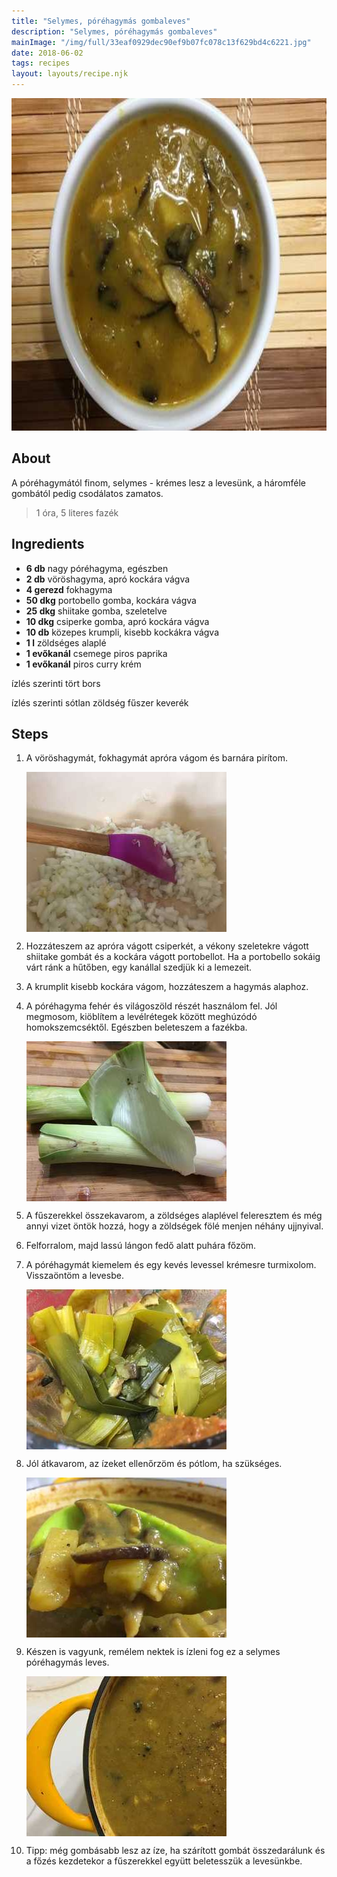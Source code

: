 ```yaml
---
title: "Selymes, póréhagymás gombaleves"
description: "Selymes, póréhagymás gombaleves"
mainImage: "/img/full/33eaf0929dec90ef9b07fc078c13f629bd4c6221.jpg"
date: 2018-06-02
tags: recipes
layout: layouts/recipe.njk
---
```

                            
<p align="center"><a href="https://cookpad.com/hu/receptek/5089710-selymes-porehagymas-gombaleves" rel="Recipe source page"><img width="751" height="532" src="/img/full/33eaf0929dec90ef9b07fc078c13f629bd4c6221.jpg"/></a></p>

## About
<p class="mb-sm">A póréhagymától finom, selymes - krémes lesz a levesünk, a háromféle gombától pedig  csodálatos zamatos.</p>

> 1 óra, 5 literes fazék 

## Ingredients
* **6 db** nagy póréhagyma, egészben
* **2 db** vöröshagyma, apró kockára vágva
* **4 gerezd** fokhagyma
* **50 dkg** portobello gomba, kockára vágva
* **25 dkg** shiitake gomba, szeletelve
* **10 dkg** csiperke gomba, apró kockára vágva
* **10 db** közepes krumpli, kisebb kockákra vágva
* **1 l** zöldséges alaplé
* **1 evőkanál** csemege piros paprika
* **1 evőkanál** piros curry krém

ízlés szerinti tört bors

ízlés szerinti sótlan zöldség fűszer keverék

## Steps

1. A vöröshagymát, fokhagymát apróra vágom és barnára pirítom.
 
    <p><img width="320" height="256" align="left" src="/img/full/a2378f182210b02b009504847153a13b7f7e1826.jpg"/></p><div style="clear: both"/>

2. Hozzáteszem az apróra vágott csiperkét, a vékony szeletekre vágott shiitake gombát és a kockára vágott portobellot. Ha a portobello sokáig várt ránk a hűtőben, egy kanállal szedjük ki a lemezeit.
 
    <div style="clear: both"/>

3. A krumplit kisebb kockára vágom, hozzáteszem a hagymás alaphoz.
 
    <div style="clear: both"/>

4. A póréhagyma fehér és világoszöld részét használom fel. Jól megmosom, kiöblítem a levélrétegek között meghúzódó homokszemcséktől. Egészben beleteszem a fazékba.
 
    <p><img width="320" height="256" align="left" src="/img/full/68c8deac3903b61a5ef4cd05d3a3c90885a06877.jpg"/></p><div style="clear: both"/>

5. A fűszerekkel összekavarom, a zöldséges alaplével feleresztem és még annyi vizet öntök hozzá, hogy a zöldségek fölé menjen néhány ujjnyival.
 
    <div style="clear: both"/>

6. Felforralom, majd lassú lángon fedő alatt puhára főzöm.
 
    <div style="clear: both"/>

7. A póréhagymát kiemelem és egy kevés levessel krémesre turmixolom. Visszaöntöm a levesbe.
 
    <p><img width="320" height="256" align="left" src="/img/full/9a4b3d2634ad98411459419d376805a4b4b9a759.jpg"/></p><div style="clear: both"/>

8. Jól átkavarom, az ízeket ellenőrzöm és pótlom, ha szükséges.
 
    <p><img width="320" height="256" align="left" src="/img/full/bacc2731a1f2ff69ee0d6b1c96cfea2580223645.jpg"/></p><div style="clear: both"/>

9. Készen is vagyunk, remélem nektek is ízleni fog ez a selymes póréhagymás leves.
 
    <p><img width="320" height="256" align="left" src="/img/full/b290dd79488440952af77ea957966382810289aa.jpg"/></p><div style="clear: both"/>

10. Tipp: még gombásabb lesz az íze, ha szárított gombát összedarálunk és a főzés kezdetekor a fűszerekkel együtt beletesszük a levesünkbe.
 
    <div style="clear: both"/>

